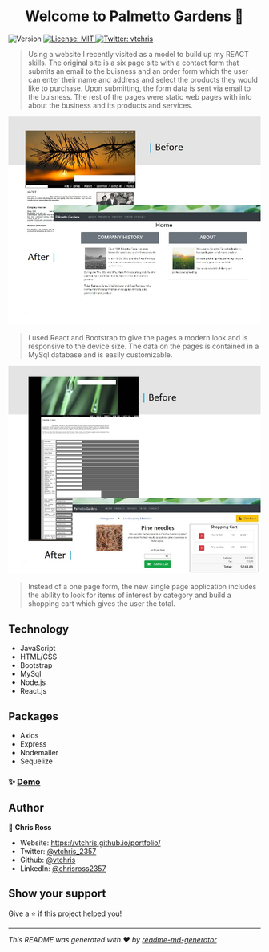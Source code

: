 <h1 align="center">Welcome to Palmetto Gardens 👋</h1>
<p>
  <img alt="Version" src="https://img.shields.io/badge/version-1.0.0-blue.svg?cacheSeconds=2592000" />
  <a href="#" target="_blank">
    <img alt="License: MIT" src="https://img.shields.io/badge/License-MIT-yellow.svg" />
  </a>
  <a href="https://twitter.com/vtchris" target="_blank">
    <img alt="Twitter: vtchris" src="https://img.shields.io/twitter/follow/vtchris.svg?style=social" />
  </a>
</p>

> Using a website I recently visited as a model to build up my REACT skills. The original site is a six page site with a contact form that submits an email to the buisness and an order form which the user can enter their name and address and select the products they would like to purchase. Upon submitting, the form data is sent via email to the buisness. The rest of the pages were static web pages with info about the business and its products and services.

![](readme_images/ba_home.jpg)

> I used React and Bootstrap to give the pages a modern look and is responsive to the device size. The data on the pages is contained in a MySql database and is easily customizable.

![](readme_images/ba_order.jpg)

> Instead of a one page form, the new single page application includes the ability to look for items of interest by category and build a shopping cart which gives the user the total.

<h2>Technology</h2>
<ul> 
  <li>JavaScript</li>
  <li>HTML/CSS</li> 
  <li>Bootstrap</li> 
  <li>MySql</li>
  <li>Node.js</li>
  <li>React.js</li>     
</ul>

<h2>Packages</h2>
<ul> 
  <li>Axios</li>
  <li>Express</li>
  <li>Nodemailer</li>
  <li>Sequelize</li> 
</ul>

### ✨ [Demo](1)

## Author

👤 **Chris Ross**

- Website: https://vtchris.github.io/portfolio/
- Twitter: [@vtchris_2357](https://twitter.com/vtchris_2357)
- Github: [@vtchris](https://github.com/vtchris)
- LinkedIn: [@chrisross2357](https://www.linkedin.com/in/chrisross2357/)

## Show your support

Give a ⭐️ if this project helped you!

---

_This README was generated with ❤️ by [readme-md-generator](https://github.com/kefranabg/readme-md-generator)_
